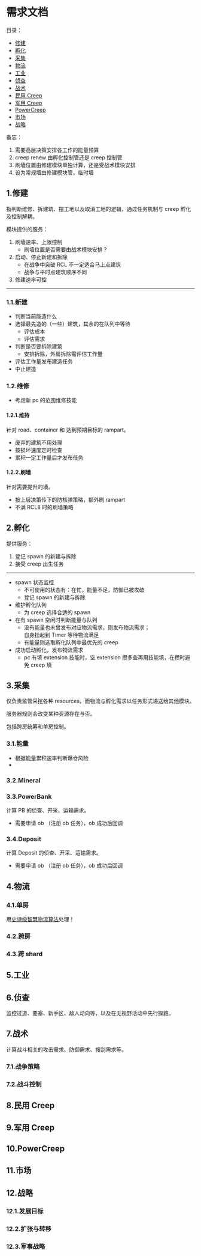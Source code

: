 # 需求文档
目录：
* [修建](#1.修建)
* [孵化](#2.孵化)
* [采集](#3.采集)
* [物流](#4.物流)
* [工业](#5.工业)
* [侦查](#6.侦查)
* [战术](#7.战术)
* [民用 Creep](#8.民用-creep)
* [军用 Creep](#9.军用-creep)
* [PowerCreep](#10.PowerCreep)
* [市场](#11.市场)
* [战略](#12.战略)

备忘：
1. 需要高层决策安排各工作的能量预算
1. creep renew 由孵化控制管还是 creep 控制管
1. 刷墙位置由修建模块单独计算，还是受战术模块安排
4. 设为常规墙由修建模块管，临时墙



## 1.修建
指判断维修、拆建筑、摆工地以及取消工地的逻辑，通过任务机制与 creep 孵化及控制解耦。

模块提供的服务：
1. 刷墙速率、上限控制
    * 刷墙位置是否需要由战术模块安排？
1. 启动、停止新建和拆除
    * 在战争中突破 RCL 不一定适合马上点建筑
    * 战争与平时点建筑顺序不同
1. 修建速率可控
*** 
### 1.1.新建
* 判断当前能造什么
* 选择最先造的（一些）建筑，其余的在队列中等待
    * 评估成本
    * 评估需求
* 判断是否要拆除建筑
    * 安排拆除，外房拆除需评估工作量
* 评估工作量发布建造任务
* 中止建造

### 1.2.维修
* 考虑新 pc 的范围维修技能
#### 1.2.1.维持
针对 road、container 和 达到预期目标的 rampart。
* 废弃的建筑不用处理
* 按损坏速度定时检查
* 累积一定工作量后才发布任务
#### 1.2.2.刷墙
针对需要提升的墙。
* 按上层决策传下的防核弹策略，额外刷 rampart
* 不满 RCL8 时的刷墙策略


## 2.孵化
提供服务：
1. 登记 spawn 的新建与拆除
1. 接受 creep 出生任务

*** 

* spawn 状态监控
    * 不可使用的状态有：在忙，能量不足，防御已被攻破
    * 登记 spawn 的新建与拆除
* 维护孵化队列
    * 为 creep 选择合适的 spawn
* 在有 spawn 空闲时判断能量与队列
    * 没有能量也未曾发布对应物流需求，则发布物流需求；  
    自身挂起到 Timer 等待物流满足
    * 有能量则选取孵化队列中最优先的 creep
* 成功启动孵化，发布物流需求
    * pc 有填 extension 技能时，空 extension 攒多些再用技能填，在攒时避免 creep 填


## 3.采集
仅负责监管采挖各种 resources，而物流与孵化需求以任务形式递送给其他模块。

服务器规则会改变某种资源存在与否。

包括跨房统筹和单房控制。

### 3.1.能量
* 根据能量累积速率判断爆仓风险
* 
### 3.2.Mineral


### 3.3.PowerBank
计算 PB 的侦查、开采、运输需求。
* 需要申请 ob （注册 ob 任务），ob 成功后回调

### 3.4.Deposit
计算 Deposit 的侦查、开采、运输需求。
* 需要申请 ob （注册 ob 任务），ob 成功后回调


## 4.物流
### 4.1.单房
用[史诗级智慧物流算法](Logistics.md)处理！
### 4.2.跨房
### 4.3.跨 shard



## 5.工业



## 6.侦查
监控过道、要塞、新手区、敌人动向等，以及在无视野活动中先行探路。



## 7.战术
计算战斗相关的攻击需求、防御需求、搜刮需求等。

### 7.1.战争策略

### 7.2.战斗控制


## 8.民用 Creep



## 9.军用 Creep



## 10.PowerCreep



## 11.市场



## 12.战略
### 12.1.发展目标
### 12.2.扩张与转移
### 12.3.军事战略